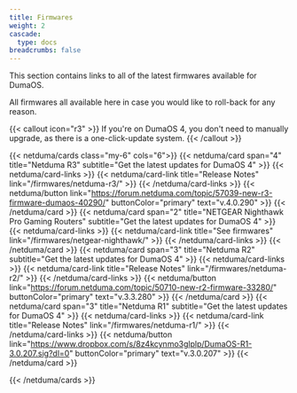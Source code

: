```yaml
---
title: Firmwares
weight: 2
cascade:
  type: docs
breadcrumbs: false
---
```


This section contains links to all of the latest firmwares available for DumaOS.

All firmwares all available here in case you would like to roll-back for any reason.

{{< callout icon="r3" >}}
  If you're on DumaOS 4, you don't need to manually upgrade, as there is a one-click-update system.
{{< /callout >}}

{{< netduma/cards class="my-6" cols="6">}}
  {{< netduma/card span="4" title="Netduma R3" subtitle="Get the latest updates for DumaOS 4" >}}
    {{< netduma/card-links >}}
      {{< netduma/card-link title="Release Notes" link="/firmwares/netduma-r3/" >}}
    {{< /netduma/card-links >}}
    {{< netduma/button link="https://forum.netduma.com/topic/57039-new-r3-firmware-dumaos-40290/" buttonColor="primary" text="v.4.0.290" >}}
  {{< /netduma/card >}}
  {{< netduma/card span="2" title="NETGEAR Nighthawk Pro Gaming Routers" subtitle="Get the latest updates for DumaOS 4" >}}
    {{< netduma/card-links >}}
      {{< netduma/card-link title="See firmwares" link="/firmwares/netgear-nighthawk/" >}}
    {{< /netduma/card-links >}}
  {{< /netduma/card >}}
  {{< netduma/card span="3" title="Netduma R2" subtitle="Get the latest updates for DumaOS 4" >}}
    {{< netduma/card-links >}}
      {{< netduma/card-link title="Release Notes" link="/firmwares/netduma-r2/" >}}
    {{< /netduma/card-links >}}
    {{< netduma/button link="https://forum.netduma.com/topic/50710-new-r2-firmware-33280/" buttonColor="primary" text="v.3.3.280" >}}
  {{< /netduma/card >}}
  {{< netduma/card span="3" title="Netduma R1" subtitle="Get the latest updates for DumaOS 4" >}}
    {{< netduma/card-links >}}
      {{< netduma/card-link title="Release Notes" link="/firmwares/netduma-r1/" >}}
    {{< /netduma/card-links >}}
    {{< netduma/button link="https://www.dropbox.com/s/8z4kcynmo3glplp/DumaOS-R1-3.0.207.sig?dl=0" buttonColor="primary" text="v.3.0.207" >}}
  {{< /netduma/card >}}

{{< /netduma/cards >}}